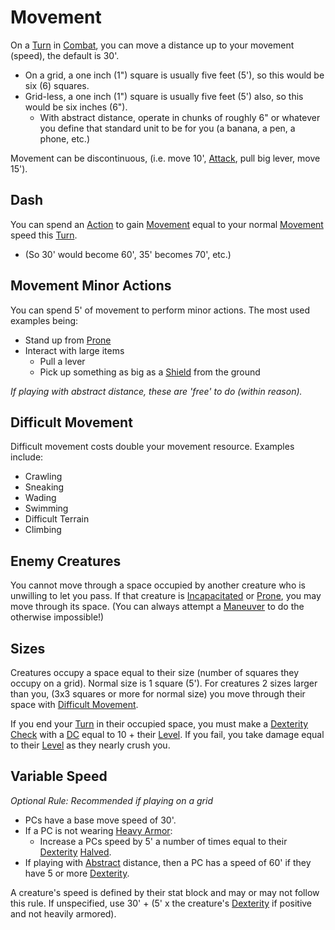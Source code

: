 # Movement

On a [Turn](Turn.md) in [Combat](Combat.md), you can move a distance up to your movement (speed), the default is 30'.

- On a grid, a one inch (1") square is usually five feet (5'), so this would be six (6) squares.
- Grid-less, a one inch (1") square is usually five feet (5') also, so this would be six inches (6").
	- With abstract distance, operate in chunks of roughly 6" or whatever you define that standard unit to be for you (a banana, a pen, a phone, etc.)

Movement can be discontinuous, (i.e. move 10', [Attack](Attack.md), pull big lever, move 15').

## Dash

You can spend an [Action](Action.md) to gain [Movement](Movement.md) equal to your normal [Movement](Movement.md) speed this [Turn](Turn.md).

- (So 30' would become 60', 35' becomes 70', etc.)

## Movement Minor Actions

You can spend 5' of movement to perform minor actions. The most used examples being:

- Stand up from [Prone](../Conditions/Prone.md)
- Interact with large items
	- Pull a lever
	- Pick up something as big as a [Shield](../Items/Individual%20Item%20Cards/Armors/Mundane%20Armors/Mundane%20Shield.md) from the ground 

*If playing with abstract distance, these are 'free' to do (within reason).*

## Difficult Movement

Difficult movement costs double your movement resource. Examples include:

- Crawling
- Sneaking
- Wading
- Swimming
- Difficult Terrain
- Climbing

## Enemy Creatures

You cannot move through a space occupied by another creature who is unwilling to let you pass. If that creature is [Incapacitated](../Conditions/Incapacitated.md) or [Prone](../Conditions/Prone.md), you may move through its space. (You can always attempt a [Maneuver](Maneuver.md) to do the otherwise impossible!)

## Sizes

Creatures occupy a space equal to their size (number of squares they occupy on a grid). Normal size is 1 square (5'). For creatures 2 sizes larger than you, (3x3 squares or more for normal size) you move through their space with [Difficult Movement](Movement.md#Difficult%20Movement).

If you end your [Turn](Turn.md) in their occupied space, you must make a [Dexterity](../Player%20Characters/Chosen%20Statistics/Dexterity.md) [Check](Check.md) with a [DC](DC.md) equal to 10 + their [Level](../Player%20Characters/Derived%20Statistics/Level.md). If you fail, you take damage equal to their [Level](../Player%20Characters/Derived%20Statistics/Level.md) as they nearly crush you.

## Variable Speed

*Optional Rule: Recommended if playing on a grid*
- PCs have a base move speed of 30'.
- If a PC is not wearing [Heavy Armor](../Items/Individual%20Item%20Cards/Armors/Armor%20Properties/Heavy%20Armor%20Property.md):
	- Increase a PCs speed by 5' a number of times equal to their [Dexterity](../Player%20Characters/Chosen%20Statistics/Dexterity.md) [Halved](../Foreword/Rule%20for%20rules.md#Halving).
- If playing with [Abstract](../Magic/Spells/Areas%20of%20Effect/Area%20of%20Effect%20(AOE).md#Abstract) distance, then a PC has a speed of 60' if they have 5 or more [Dexterity](../Player%20Characters/Chosen%20Statistics/Dexterity.md).

A creature's speed is defined by their stat block and may or may not follow this rule. If unspecified, use 30' + (5' x the creature's [Dexterity](../Player%20Characters/Chosen%20Statistics/Dexterity.md) if positive and not heavily armored).
